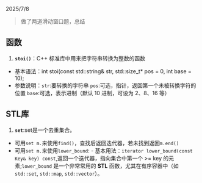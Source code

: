 2025/7/8
> 做了两道滑动窗口题，总结
## 函数
1. **`stoi()`**：C++ 标准库中用来把字符串转换为整数的函数
  - 基本语法：int stoi(const std::string& str, std::size_t* pos = 0, int base = 10);
  - 参数说明：`str`:要转换的字符串
             `pos`:可选，指针，返回第一个未被转换字符的位置
             `base`:可选，表示进制（默认 10 进制，可设为 2、8、16 等）

## STL库
1. **`set`**:set是一个去重集合。
  - 可用`set m.`来使用`find()`，查找后返回迭代器，若未找到返回`m.end()`
  - 可用`set m.`来使用`lower_bound`:
                - 基本用法：`iterator lower_bound(const Key& key) const`,返回一个迭代器，指向集合中第一个 >= key 的元素;`lower_bound` 是一个非常常用的 **STL** 函数，尤其在有序容器中（如 `std::set`, `std::map`, `std::vector`）。


   